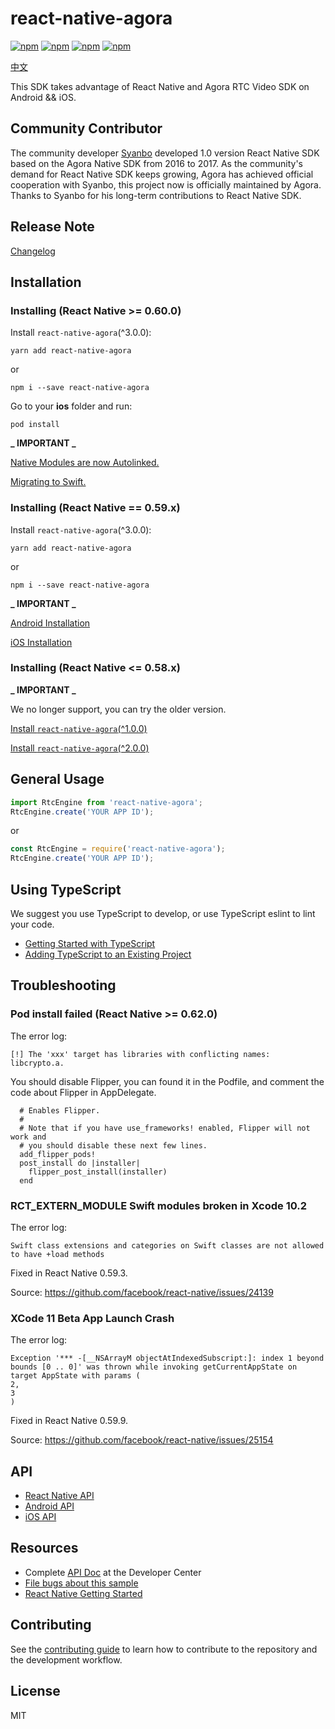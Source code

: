 # react-native-agora

[![npm](https://img.shields.io/npm/v/react-native-agora.svg)](https://www.npmjs.com/package/react-native-agora)
[![npm](https://img.shields.io/npm/dm/react-native-agora.svg)](https://www.npmjs.com/package/react-native-agora)
[![npm](https://img.shields.io/npm/dt/react-native-agora.svg)](https://www.npmjs.com/package/react-native-agora)
[![npm](https://img.shields.io/npm/l/react-native-agora.svg)](LICENSE)

[中文](README.zh.md)

This SDK takes advantage of React Native and Agora RTC Video SDK on Android && iOS.

## Community Contributor

The community developer [Syanbo](https://github.com/syanbo) developed 1.0 version React Native SDK based on the Agora Native SDK from 2016 to 2017. As the community's demand for React Native SDK keeps growing, Agora has achieved official cooperation with Syanbo, this project now is officially maintained by Agora. Thanks to Syanbo for his long-term contributions to React Native SDK.

## Release Note
[Changelog](CHANGELOG.md)

## Installation

### Installing (React Native >= 0.60.0)

Install `react-native-agora`(^3.0.0):

```shell script
yarn add react-native-agora
```
or
```shell script
npm i --save react-native-agora
```

Go to your **ios** folder and run:

```shell script
pod install
```

**_ IMPORTANT _**

[Native Modules are now Autolinked.](https://github.com/react-native-community/cli/blob/master/docs/autolinking.md)

[Migrating to Swift.](https://github.com/AgoraIO-Community/react-native-agora/blob/master/docs/v3/installation.ios.md#step-1-migrating-to-swift)

### Installing (React Native == 0.59.x)

Install `react-native-agora`(^3.0.0):

```shell script
yarn add react-native-agora
```
or
```shell script
npm i --save react-native-agora
```

**_ IMPORTANT _**

[Android Installation](./docs/v3/installation.android.md)

[iOS Installation](./docs/v3/installation.ios.md)

### Installing (React Native <= 0.58.x)

**_ IMPORTANT _**

We no longer support, you can try the older version.

[Install `react-native-agora`(^1.0.0)](./docs/v1/README.md)

[Install `react-native-agora`(^2.0.0)](./docs/v2/README.md)

## General Usage

```javascript
import RtcEngine from 'react-native-agora';
RtcEngine.create('YOUR APP ID');
```
or
```javascript
const RtcEngine = require('react-native-agora');
RtcEngine.create('YOUR APP ID');
```

## Using TypeScript

We suggest you use TypeScript to develop, or use TypeScript eslint to lint your code.

* [Getting Started with TypeScript](https://reactnative.dev/docs/typescript#getting-started-with-typescript)
* [Adding TypeScript to an Existing Project](https://reactnative.dev/docs/typescript#adding-typescript-to-an-existing-project)

## Troubleshooting

### Pod install failed (React Native >= 0.62.0) 

The error log:

```
[!] The 'xxx' target has libraries with conflicting names: libcrypto.a.
```

You should disable Flipper, you can found it in the Podfile, and comment the code about Flipper in AppDelegate.

```
  # Enables Flipper.
  #
  # Note that if you have use_frameworks! enabled, Flipper will not work and
  # you should disable these next few lines.
  add_flipper_pods!
  post_install do |installer|
    flipper_post_install(installer)
  end
```

### RCT_EXTERN_MODULE Swift modules broken in Xcode 10.2

The error log:

```
Swift class extensions and categories on Swift classes are not allowed to have +load methods
```

Fixed in React Native 0.59.3.

Source: https://github.com/facebook/react-native/issues/24139

### XCode 11 Beta App Launch Crash

The error log:

```
Exception '*** -[__NSArrayM objectAtIndexedSubscript:]: index 1 beyond bounds [0 .. 0]' was thrown while invoking getCurrentAppState on target AppState with params (
2,
3
)
```

Fixed in React Native 0.59.9.

Source: https://github.com/facebook/react-native/issues/25154

## API

* [React Native API](https://agoraio-community.github.io/react-native-agora/globals.html)
* [Android API](https://docs.agora.io/en/Video/API%20Reference/java/index.html)
* [iOS API](https://docs.agora.io/en/Video/API%20Reference/oc/docs/headers/Agora-Objective-C-API-Overview.html)

## Resources

* Complete [API Doc](https://docs.agora.io/en/) at the Developer Center
* [File bugs about this sample](https://github.com/AgoraIO-Community/react-native-agora/issues)
* [React Native Getting Started](https://facebook.github.io/react-native/docs/getting-started.html)

## Contributing

See the [contributing guide](CONTRIBUTING.md) to learn how to contribute to the repository and the development workflow.

## License

MIT
